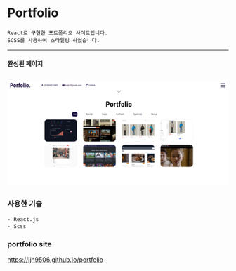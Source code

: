 # Portfolio


```
React로 구현한 포트폴리오 사이트입니다.
SCSS를 사용하여 스타일링 하였습니다.
```

--------------------------------------------
#### 완성된 페이지
  ![브레인스토밍](./portfolio.PNG)
--------------------------------------------

### 사용한 기술
```
- React.js
- Scss
```

### portfolio site
https://ljh9506.github.io/portfolio
